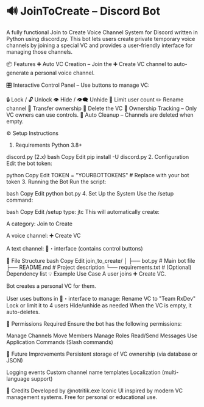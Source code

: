 # 🔊 JoinToCreate – Discord Bot
A fully functional Join to Create Voice Channel System for Discord written in Python using discord.py. This bot lets users create private temporary voice channels by joining a special VC and provides a user-friendly interface for managing those channels.

📦 Features
➕ Auto VC Creation – Join the ➕ Create VC channel to auto-generate a personal voice channel.

🎛️ Interactive Control Panel – Use buttons to manage VC:

🔒 Lock / 🔓 Unlock
👁 Hide / 👁‍🗨 Unhide 
👥 Limit user count
✏️ Rename channel 
👑 Transfer ownership
🚫 Delete the VC
🧠 Ownership Tracking – Only VC owners can use controls.
🧹 Auto Cleanup – Channels are deleted when empty.

⚙️ Setup Instructions
1. Requirements
Python 3.8+

discord.py (2.x)
bash
Copy
Edit
pip install -U discord.py
2. Configuration
Edit the bot token:

python
Copy
Edit
TOKEN = "YOURBOTTOKENS"  # Replace with your bot token
3. Running the Bot
Run the script:

bash
Copy
Edit
python bot.py
4. Set Up the System
Use the /setup command:

bash
Copy
Edit
/setup type: jtc
This will automatically create:

A category: Join to Create

A voice channel: ➕ Create VC

A text channel: 🍾・interface (contains control buttons)

📁 File Structure
bash
Copy
Edit
join_to_create/
│
├── bot.py               # Main bot file
├── README.md            # Project description
└── requirements.txt     # (Optional) Dependency list
💡 Example Use Case
A user joins ➕ Create VC.

Bot creates a personal VC for them.

User uses buttons in 🍾・interface to manage:
Rename VC to "Team RxDev"
Lock or limit it to 4 users
Hide/unhide as needed
When the VC is empty, it auto-deletes.

🔐 Permissions Required
Ensure the bot has the following permissions:

Manage Channels
Move Members
Manage Roles
Read/Send Messages
Use Application Commands (Slash commands)

🧠 Future Improvements
Persistent storage of VC ownership (via database or JSON)

Logging events
Custom channel name templates
Localization (multi-language support)

🤝 Credits
Developed by @notritik.exe
Iconic UI inspired by modern VC management systems.
Free for personal or educational use.
